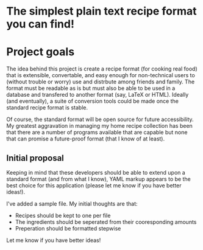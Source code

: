# The simplest plain text recipe format you can find!

# Project goals

The idea behind this project is create a recipe format (for cooking real food) that is extensible, convertable, and easy enough for non-technical users to (without trouble or worry) use and distrbute among friends and family. The format must be readable as is but must also be able to be used in a database and transfered to another format (say, LaTeX or HTML). Ideally (and eventually), a suite of conversion tools could be made once the standard recipe format is stable. 

Of course, the standard format will be open source for future accessibility. My greatest aggravation in managing my home recipe collection has been that there are a number of programs available that are capable but none that can promise a future-proof format (that I know of at least).

## Initial proposal

Keeping in mind that these developers should be able to extend upon a standard format (and from what I know), YAML markup appears to be the best choice for this application (please let me know if you have better ideas!).

I've added a sample file. My initial thoughts are that:

- Recipes should be kept to one per file
- The ingredients should be seperated from their cooresponding amounts
- Preperation should be formatted stepwise

Let me know if you have better ideas!
